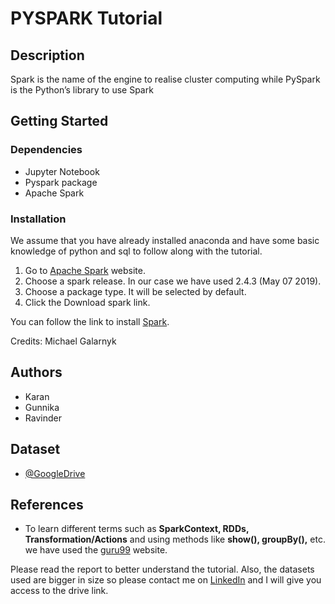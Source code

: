 # PYSPARK Tutorial

## Description

Spark is the name of the engine to realise cluster computing while PySpark is the Python’s library to use Spark

## Getting Started

### Dependencies

* Jupyter Notebook
* Pyspark package
* Apache Spark

### Installation

We assume that you have already installed anaconda and have some basic knowledge of python and sql to follow along with the tutorial.

1. Go to [Apache Spark](http://spark.apache.org/downloads.html) website.
2. Choose a spark release. In our case we have used 2.4.3 (May 07 2019).
3. Choose a package type. It will be selected by default.
4. Click the Download spark link.

You can follow the link to install [Spark](https://medium.com/@GalarnykMichael/install-spark-on-windows-pyspark-4498a5d8d66c).

Credits: Michael Galarnyk

## Authors

* Karan
* Gunnika
* Ravinder

## Dataset

* [@GoogleDrive](https://drive.google.com/drive/folders/1Vq0ycjJwnhJMK8Y2OpFpO9-M0VwLbJFh?usp=sharing)

## References

* To learn different terms such as **SparkContext, RDDs, Transformation/Actions** and using methods like **show(), groupBy(),** etc. we have used the [guru99](https://www.guru99.com/pyspark-tutorial.html#5) website.

Please read the report to better understand the tutorial. Also, the datasets used are bigger in size so please contact me on [LinkedIn](https://www.linkedin.com/in/karanptl9661/) and I will give you access to the drive link. 